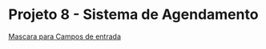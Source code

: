 # Projeto 8 - Sistema de Agendamento

[Mascara para Campos de entrada](https://igorescobar.github.io/jQuery-Mask-Plugin/docs.html)